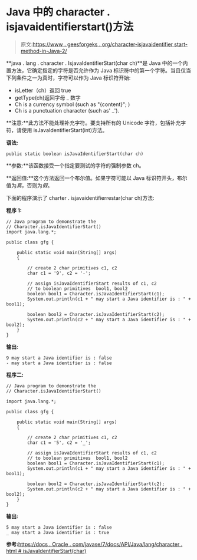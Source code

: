 # Java 中的 character . isjavaidentifierstart()方法

> 原文:[https://www . geesforgeks . org/character-isjavaidentifier start-method-in-Java-2/](https://www.geeksforgeeks.org/character-isjavaidentifierstart-method-in-java-2/)

**java . lang . character . IsjavaIdentifierStart(char ch)**是 Java 中的一个内置方法，它确定指定的字符是否允许作为 Java 标识符中的第一个字符。当且仅当下列条件之一为真时，字符可以作为 Java 标识符开始:

*   isLetter（ch）返回 true
*   getType(ch)返回字母 _ 数字
*   Ch is a currency symbol (such as "{content}"; )
*   Ch is a punctuation character (such as' _').

**注意:**此方法不能处理补充字符。要支持所有的 Unicode 字符，包括补充字符，请使用 isJavaIdentifierStart(int)方法。

**语法:**

```
public static boolean isJavaIdentifierStart(char ch)

```

**参数:**该函数接受一个指定要测试的字符的强制参数 ch。

**返回值:**这个方法返回一个布尔值。如果字符可能以 Java 标识符开头，布尔值为*真*，否则为*假*。

下面的程序演示了 charter . isjavaidentifierrestar(char ch)方法:

**程序 1:**

```
// Java program to demonstrate the
// Character.isJavaIdentifierStart()
import java.lang.*;

public class gfg {

    public static void main(String[] args)
    {

        // create 2 char primitives c1, c2
        char c1 = '9', c2 = '-';

        // assign isJavaIdentifierStart results of c1, c2
        // to boolean primitives  bool1, bool2
        boolean bool1 = Character.isJavaIdentifierStart(c1);
        System.out.println(c1 + " may start a Java identifier is : " + bool1);

        boolean bool2 = Character.isJavaIdentifierStart(c2);
        System.out.println(c2 + " may start a Java identifier is : " + bool2);
    }
}
```

**输出:**

```
9 may start a Java identifier is : false
- may start a Java identifier is : false

```

**程序二:**

```
// Java program to demonstrate the
// Character.isJavaIdentifierStart()

import java.lang.*;

public class gfg {

    public static void main(String[] args)
    {

        // create 2 char primitives c1, c2
        char c1 = '5', c2 = '_';

        // assign isJavaIdentifierStart results of c1, c2
        // to boolean primitives  bool1, bool2
        boolean bool1 = Character.isJavaIdentifierStart(c1);
        System.out.println(c1 + " may start a Java identifier is : " + bool1);

        boolean bool2 = Character.isJavaIdentifierStart(c2);
        System.out.println(c2 + " may start a Java identifier is : " + bool2);
    }
}
```

**输出:**

```
5 may start a Java identifier is : false
_ may start a Java identifier is : true

```

**参考:**[https://docs . Oracle . com/javase/7/docs/API/Java/lang/character . html # isJavaIdentifierStart(char)](https://docs.oracle.com/javase/7/docs/api/java/lang/Character.html#isJavaIdentifierStart(char))